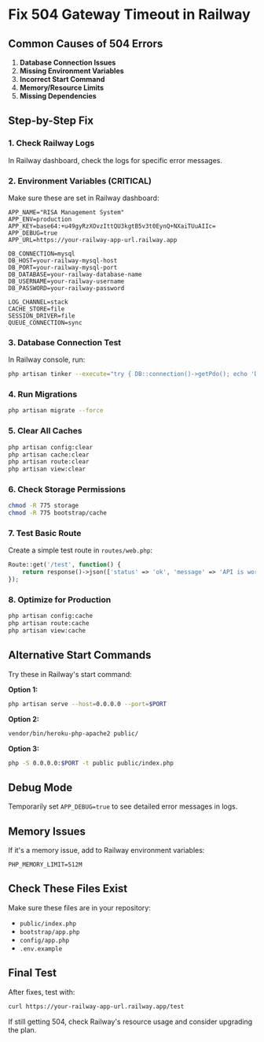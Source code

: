 # Fix 504 Gateway Timeout in Railway

## Common Causes of 504 Errors

1. **Database Connection Issues**
2. **Missing Environment Variables**
3. **Incorrect Start Command**
4. **Memory/Resource Limits**
5. **Missing Dependencies**

## Step-by-Step Fix

### 1. Check Railway Logs
In Railway dashboard, check the logs for specific error messages.

### 2. Environment Variables (CRITICAL)
Make sure these are set in Railway dashboard:

```
APP_NAME="RISA Management System"
APP_ENV=production
APP_KEY=base64:+u49gyRzXOvzIttQU3kgtB5v3t0EynQ+NXaiTUuAIIc=
APP_DEBUG=true
APP_URL=https://your-railway-app-url.railway.app

DB_CONNECTION=mysql
DB_HOST=your-railway-mysql-host
DB_PORT=your-railway-mysql-port
DB_DATABASE=your-railway-database-name
DB_USERNAME=your-railway-username
DB_PASSWORD=your-railway-password

LOG_CHANNEL=stack
CACHE_STORE=file
SESSION_DRIVER=file
QUEUE_CONNECTION=sync
```

### 3. Database Connection Test
In Railway console, run:
```bash
php artisan tinker --execute="try { DB::connection()->getPdo(); echo 'DB Connected!'; } catch(Exception \$e) { echo 'DB Error: ' . \$e->getMessage(); }"
```

### 4. Run Migrations
```bash
php artisan migrate --force
```

### 5. Clear All Caches
```bash
php artisan config:clear
php artisan cache:clear
php artisan route:clear
php artisan view:clear
```

### 6. Check Storage Permissions
```bash
chmod -R 775 storage
chmod -R 775 bootstrap/cache
```

### 7. Test Basic Route
Create a simple test route in `routes/web.php`:
```php
Route::get('/test', function() {
    return response()->json(['status' => 'ok', 'message' => 'API is working']);
});
```

### 8. Optimize for Production
```bash
php artisan config:cache
php artisan route:cache
php artisan view:cache
```

## Alternative Start Commands

Try these in Railway's start command:

**Option 1:**
```bash
php artisan serve --host=0.0.0.0 --port=$PORT
```

**Option 2:**
```bash
vendor/bin/heroku-php-apache2 public/
```

**Option 3:**
```bash
php -S 0.0.0.0:$PORT -t public public/index.php
```

## Debug Mode

Temporarily set `APP_DEBUG=true` to see detailed error messages in logs.

## Memory Issues

If it's a memory issue, add to Railway environment variables:
```
PHP_MEMORY_LIMIT=512M
```

## Check These Files Exist

Make sure these files are in your repository:
- `public/index.php`
- `bootstrap/app.php`
- `config/app.php`
- `.env.example`

## Final Test

After fixes, test with:
```bash
curl https://your-railway-app-url.railway.app/test
```

If still getting 504, check Railway's resource usage and consider upgrading the plan. 